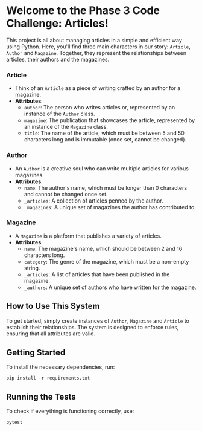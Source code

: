 # Welcome to the Phase 3 Code Challenge: Articles!

This project is all about managing articles in a simple and efficient way using Python. Here, you'll find three main characters in our story: `Article`, `Author` and `Magazine`. Together, they represent the relationships between articles, their authors and the magazines.


### Article
- Think of an `Article` as a piece of writing crafted by an author for a magazine.
- **Attributes**:
  - `author`:  The person who writes articles or, represented by an instance of the `Author` class.
  - `magazine`: The publication that showcases the article, represented by an instance of the `Magazine` class.
  - `title`: The name of the article, which must be between 5 and 50 characters long and is immutable (once set, cannot be changed).

### Author
- An `Author` is a creative soul who can write multiple articles for various magazines.
- **Attributes**:
  - `name`: The author's name, which must be longer than 0 characters and cannot be changed once set.
  - `_articles`: A collection of articles penned by the author.
  - `_magazines`: A unique set of magazines the author has contributed to.

### Magazine
- A `Magazine` is a platform that publishes a variety of articles.
- **Attributes**:
  - `name`: The magazine's name, which should be between 2 and 16 characters long.
  - `category`: The genre of the magazine, which must be a non-empty string.
  - `_articles`: A list of articles that have been published in the magazine.
  - `_authors`: A unique set of authors who have written for the magazine.

## How to Use This System
To get started, simply create instances of `Author`, `Magazine` and `Article` to establish their relationships. The system is designed to enforce rules, ensuring that all attributes are valid.

## Getting Started
To install the necessary dependencies, run:
```
pip install -r requirements.txt
```

## Running the Tests
To check if everything is functioning correctly, use:
```
pytest
```


